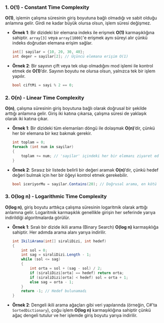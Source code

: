 
### 1. **O(1) - Constant Time Complexity**

**O(1)**, işlemin çalışma süresinin giriş boyutuna bağlı olmadığı ve sabit olduğu anlamına gelir. Girdi ne kadar büyük olursa olsun, işlem süresi değişmez.

- **Örnek 1**: Bir dizideki bir elemana indeks ile erişmek **O(1)** karmaşıklığına sahiptir. `array[3]` veya `array[1000]`'e erişmek aynı süreyi alır çünkü indeks doğrudan elemana erişim sağlar.

  ```csharp
  int[] sayilar = {10, 20, 30, 40};
  int deger = sayilar[2]; // Üçüncü elemana erişim O(1)
  ```

- **Örnek 2**: Bir sayının çift veya tek olup olmadığını mod işlemi ile kontrol etmek de **O(1)**’dir. Sayının boyutu ne olursa olsun, yalnızca tek bir işlem yapılır.

  ```csharp
  bool ciftMi = sayi % 2 == 0;
  ```

### 2. **O(n) - Linear Time Complexity**

**O(n)**, çalışma süresinin giriş boyutuna bağlı olarak doğrusal bir şekilde arttığı anlamına gelir. Giriş iki katına çıkarsa, çalışma süresi de yaklaşık olarak iki katına çıkar.

- **Örnek 1**: Bir dizideki tüm elemanları döngü ile dolaşmak **O(n)**’dir, çünkü her bir elemana bir kez bakmak gerekir.

  ```csharp
  int toplam = 0;
  foreach (int num in sayilar)
  {
      toplam += num; // 'sayilar' içindeki her bir elemanı ziyaret ediyoruz
  }
  ```

- **Örnek 2**: Sırasız bir listede belirli bir değeri aramak **O(n)**’dir, çünkü hedef değeri bulmak için her bir öğeyi kontrol etmek gerekebilir.

  ```csharp
  bool iceriyorMu = sayilar.Contains(20); // Doğrusal arama, en kötü durumda O(n)
  ```

### 3. **O(log n) - Logarithmic Time Complexity**

**O(log n)**, giriş boyutu arttıkça çalışma süresinin logaritmik olarak arttığı anlamına gelir. Logaritmik karmaşıklık genellikle girişin her seferinde yarıya indirildiği algoritmalarda görülür.

- **Örnek 1**: Sıralı bir dizide ikili arama (Binary Search) **O(log n)** karmaşıklığa sahiptir. Her adımda arama alanı yarıya indirilir.

  ```csharp
  int IkiliArama(int[] siraliDizi, int hedef)
  {
      int sol = 0;
      int sag = siraliDizi.Length - 1;
      while (sol <= sag)
      {
          int orta = sol + (sag - sol) / 2;
          if (siraliDizi[orta] == hedef) return orta;
          if (siraliDizi[orta] < hedef) sol = orta + 1;
          else sag = orta - 1;
      }
      return -1; // Hedef bulunamadı
  }
  ```

- **Örnek 2**: Dengeli ikili arama ağaçları gibi veri yapılarında (örneğin, C#'ta `SortedDictionary`), çoğu işlem **O(log n)** karmaşıklığına sahiptir çünkü ağaç dengeli tutulur ve her işlemde giriş boyutu yarıya indirilir.

